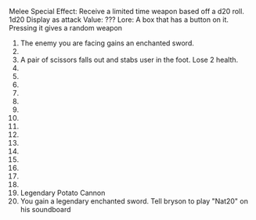 Melee
Special Effect: Receive a limited time weapon based off a d20 roll.
1d20
Display as attack
Value: ???
Lore: A box that has a button on it. Pressing it gives a random weapon
1. The enemy you are facing gains an enchanted sword.
2.
3. A pair of scissors falls out and stabs user in the foot. Lose 2 health.
4.
5.
6.
7.
8.
9.
10.
11.
12.
13.
14.
15.
16.
17.
18.
19. Legendary Potato Cannon
20. You gain a legendary enchanted sword. Tell bryson to play "Nat20" on his soundboard